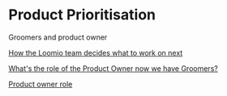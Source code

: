 # Product Prioritisation
Groomers and product owner

[How the Loomio team decides what to work on next](https://docs.google.com/document/d/1ChXUsITlMEKwVEwdZV0rzti1ON0KxejT500ERHJPrTc/edit)

[What's the role of the Product Owner now we have Groomers?](https://www.loomio.org/d/uo9hKLfF/what-s-the-role-of-the-product-owner-now-we-have-groomers-)

[Product owner role](https://www.loomio.org/d/ZLK7O3Ii/i-m-pondering-making-myself-available-to-be-product-owner)


